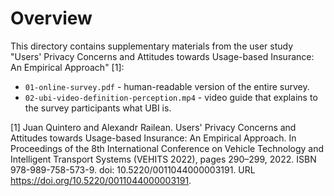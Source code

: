 # Overview

This directory contains supplementary materials from the user study "Users' Privacy Concerns and Attitudes towards Usage-based Insurance: An Empirical Approach" [1]:

- `01-online-survey.pdf` - human-readable version of the entire survey.
- `02-ubi-video-definition-perception.mp4` - video guide that explains to the survey participants what UBI is.

[1] Juan Quintero and Alexandr Railean. Users' Privacy Concerns and Attitudes towards Usage-based Insurance: An Empirical Approach. In Proceedings of the 8th International Conference on Vehicle Technology and Intelligent Transport Systems (VEHITS 2022), pages 290–299, 2022. ISBN 978-989-758-573-9. doi: 10.5220/0011044000003191. URL https://doi.org/10.5220/0011044000003191.
